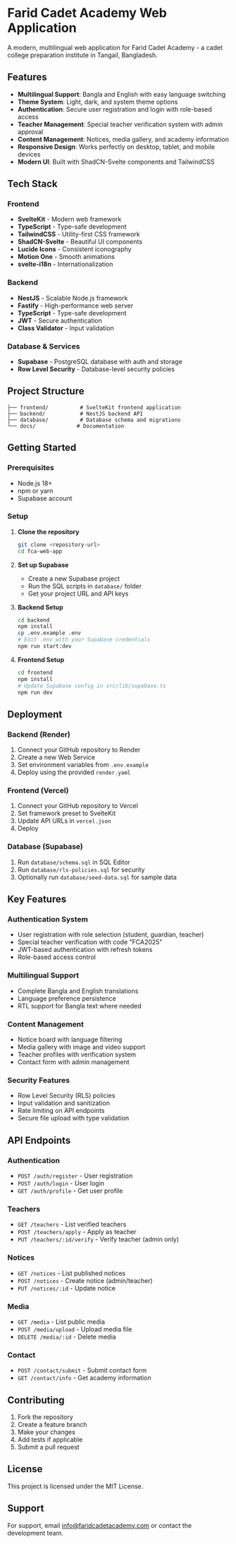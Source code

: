 # Farid Cadet Academy Web Application

A modern, multilingual web application for Farid Cadet Academy - a cadet college preparation institute in Tangail, Bangladesh.

## Features

- **Multilingual Support**: Bangla and English with easy language switching
- **Theme System**: Light, dark, and system theme options
- **Authentication**: Secure user registration and login with role-based access
- **Teacher Management**: Special teacher verification system with admin approval
- **Content Management**: Notices, media gallery, and academy information
- **Responsive Design**: Works perfectly on desktop, tablet, and mobile devices
- **Modern UI**: Built with ShadCN-Svelte components and TailwindCSS

## Tech Stack

### Frontend
- **SvelteKit** - Modern web framework
- **TypeScript** - Type-safe development
- **TailwindCSS** - Utility-first CSS framework
- **ShadCN-Svelte** - Beautiful UI components
- **Lucide Icons** - Consistent iconography
- **Motion One** - Smooth animations
- **svelte-i18n** - Internationalization

### Backend
- **NestJS** - Scalable Node.js framework
- **Fastify** - High-performance web server
- **TypeScript** - Type-safe development
- **JWT** - Secure authentication
- **Class Validator** - Input validation

### Database & Services
- **Supabase** - PostgreSQL database with auth and storage
- **Row Level Security** - Database-level security policies

## Project Structure

```
├── frontend/          # SvelteKit frontend application
├── backend/           # NestJS backend API
├── database/          # Database schema and migrations
└── docs/             # Documentation
```

## Getting Started

### Prerequisites
- Node.js 18+
- npm or yarn
- Supabase account

### Setup

1. **Clone the repository**
   ```bash
   git clone <repository-url>
   cd fca-web-app
   ```

2. **Set up Supabase**
   - Create a new Supabase project
   - Run the SQL scripts in `database/` folder
   - Get your project URL and API keys

3. **Backend Setup**
   ```bash
   cd backend
   npm install
   cp .env.example .env
   # Edit .env with your Supabase credentials
   npm run start:dev
   ```

4. **Frontend Setup**
   ```bash
   cd frontend
   npm install
   # Update Supabase config in src/lib/supabase.ts
   npm run dev
   ```

## Deployment

### Backend (Render)
1. Connect your GitHub repository to Render
2. Create a new Web Service
3. Set environment variables from `.env.example`
4. Deploy using the provided `render.yaml`

### Frontend (Vercel)
1. Connect your GitHub repository to Vercel
2. Set framework preset to SvelteKit
3. Update API URLs in `vercel.json`
4. Deploy

### Database (Supabase)
1. Run `database/schema.sql` in SQL Editor
2. Run `database/rls-policies.sql` for security
3. Optionally run `database/seed-data.sql` for sample data

## Key Features

### Authentication System
- User registration with role selection (student, guardian, teacher)
- Special teacher verification with code "FCA2025"
- JWT-based authentication with refresh tokens
- Role-based access control

### Multilingual Support
- Complete Bangla and English translations
- Language preference persistence
- RTL support for Bangla text where needed

### Content Management
- Notice board with language filtering
- Media gallery with image and video support
- Teacher profiles with verification system
- Contact form with admin management

### Security Features
- Row Level Security (RLS) policies
- Input validation and sanitization
- Rate limiting on API endpoints
- Secure file upload with type validation

## API Endpoints

### Authentication
- `POST /auth/register` - User registration
- `POST /auth/login` - User login
- `GET /auth/profile` - Get user profile

### Teachers
- `GET /teachers` - List verified teachers
- `POST /teachers/apply` - Apply as teacher
- `PUT /teachers/:id/verify` - Verify teacher (admin only)

### Notices
- `GET /notices` - List published notices
- `POST /notices` - Create notice (admin/teacher)
- `PUT /notices/:id` - Update notice

### Media
- `GET /media` - List public media
- `POST /media/upload` - Upload media file
- `DELETE /media/:id` - Delete media

### Contact
- `POST /contact/submit` - Submit contact form
- `GET /contact/info` - Get academy information

## Contributing

1. Fork the repository
2. Create a feature branch
3. Make your changes
4. Add tests if applicable
5. Submit a pull request

## License

This project is licensed under the MIT License.

## Support

For support, email info@faridcadetacademy.com or contact the development team.